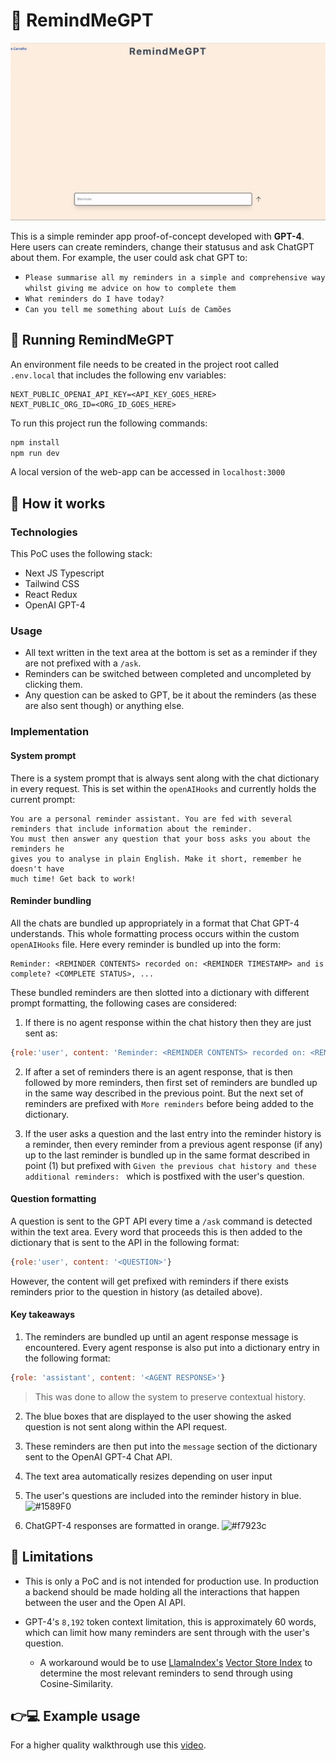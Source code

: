 # 🧠 RemindMeGPT
<p align="center">
    <img src="public/rmg.gif" alt="animated" />
</p>

This is a simple reminder app proof-of-concept developed with **GPT-4**. Here users can create reminders, change their statusus and ask ChatGPT about them. For example, the user could ask chat GPT to:

- `Please summarise all my reminders in a simple and comprehensive way whilst giving me advice on how to complete them`
- `What reminders do I have today?`
- `Can you tell me something about Luís de Camões`

## 🏃 Running RemindMeGPT
An environment file needs to be created in the project root called `.env.local` that includes the following env variables:
```
NEXT_PUBLIC_OPENAI_API_KEY=<API_KEY_GOES_HERE>
NEXT_PUBLIC_ORG_ID=<ORG_ID_GOES_HERE>
```
To run this project run the following commands:
```bash
npm install
npm run dev
```
A local version of the web-app can be accessed in `localhost:3000`

## 🤔 How it works

### Technologies
This PoC uses the following stack:
- Next JS Typescript
- Tailwind CSS
- React Redux
- OpenAI GPT-4

### Usage
- All text written in the text area at the bottom is set as a reminder if they are not prefixed with a `/ask`.
- Reminders can be switched between completed and uncompleted by clicking them. 
- Any question can be asked to GPT, be it about the reminders (as these are also sent though) or anything else. 

### Implementation

#### System prompt
There is a system prompt that is always sent along with the chat dictionary in every request. This is set within the `openAIHooks` and currently holds the current prompt:
```
You are a personal reminder assistant. You are fed with several reminders that include information about the reminder.
You must then answer any question that your boss asks you about the reminders he 
gives you to analyse in plain English. Make it short, remember he doesn't have
much time! Get back to work!
```

#### Reminder bundling
All the chats are bundled up appropriately in a format that Chat GPT-4 understands. This whole formatting process occurs within the custom `openAIHooks` file. Here every reminder is bundled up into the form:

    Reminder: <REMINDER CONTENTS> recorded on: <REMINDER TIMESTAMP> and is complete? <COMPLETE STATUS>, ...

These bundled reminders are then slotted into a dictionary with different prompt formatting, the following cases are considered:

1. If there is no agent response within the chat history then they are just sent as:
```javascript
{role:'user', content: 'Reminder: <REMINDER CONTENTS> recorded on: <REMINDER TIMESTAMP> and is complete? <COMPLETE STATUS>, ...'}
```
2. If after a set of reminders there is an agent response, that is then followed by more reminders, then first set of reminders are bundled up in the same way described in the previous point. But the next set of reminders are prefixed with `More reminders` before being added to the dictionary. 

3. If the user asks a question and the last entry into the reminder history is a reminder, then every reminder from a previous agent response (if any) up to the last reminder is bundled up in the same format described in point (1) but prefixed with `Given the previous chat history and these additional reminders: ` which is postfixed with the user's question.

#### Question formatting
A question is sent to the GPT API every time a `/ask` command is detected within the text area. Every word that proceeds this is then added to the dictionary that is sent to the API in the following format:
```javascript
{role:'user', content: '<QUESTION>'}
```
However, the content will get prefixed with reminders if there exists reminders prior to the question in history (as detailed above). 

#### Key takeaways 
1. The reminders are bundled up until an agent response message is encountered. Every agent response is also put into a dictionary entry in the following format:
```javascript
{role: 'assistant', content: '<AGENT RESPONSE>'}
```
 > This was done to allow the system to preserve contextual history. 

2. The blue boxes that are displayed to the user showing the asked question is not sent along within the API request. 

3. These reminders are then put into the `message` section of the dictionary sent to the OpenAI GPT-4 Chat API. 

4. The text area automatically resizes depending on user input

5. The user's questions are included into the reminder history in blue. ![#1589F0](https://placehold.co/15x15/1589F0/1589F0.png)

6. ChatGPT-4 responses are formatted in orange.  ![#f7923c](https://placehold.co/15x15/f7923c/f7923c.png)

## 🚫 Limitations
- This is only a PoC and is not intended for production use. In production a backend should be made holding all the interactions that happen between the user and the Open AI API.

- GPT-4's `8,192` token context limitation, this is approximately 60 words, which can limit how many reminders are sent through with the user's question. 

  - A workaround would be to use [LlamaIndex's](https://gpt-index.readthedocs.io/en/latest/index.html) [Vector Store Index](https://gpt-index.readthedocs.io/en/latest/guides/index_guide.html#vector-store-index) to determine the most relevant reminders to send through using Cosine-Similarity. 

## 👉💻 Example usage
For a higher quality walkthrough use this [video](https://www.youtube.com/watch?v=lIp0EV68jAg).


